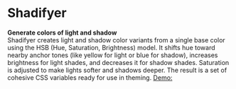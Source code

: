 # Shadifyer

**Generate colors of light and shadow**  
Shadifyer creates light and shadow color variants from a single base color using the HSB (Hue, Saturation, Brightness) model. It shifts hue toward nearby anchor tones (like yellow for light or blue for shadow), increases brightness for light shades, and decreases it for shadow shades. Saturation is adjusted to make lights softer and shadows deeper. The result is a set of cohesive CSS variables ready for use in theming.
[Demo:](https://402e.github.io/shadifyer)
